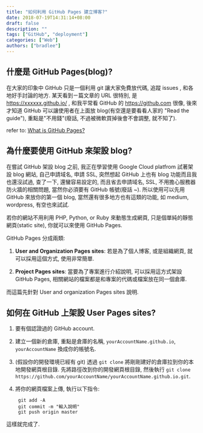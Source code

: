 ```yaml
---
title: "如何利用 GitHub Pages 建立博客?"
date: 2018-07-19T14:31:14+08:00
draft: false
description: ""
tags: ["GitHub", "deployment"]
categories: ["Web"]
authors: ["bradlee"]
---
```

## 什麼是 GitHub Pages(blog)?
在大家的印象中 GitHub 只是一個利用 git 讓大家免費放代碼, 追蹤 issues , 和各地好手討論的地方. 某天看到ㄧ篇文章的 URL 很特別, 是 https://xxxxxx.github.io/ , 和我平常看 GitHub 的 https://github.com 很像, 後來才知道 GitHub 可以讓使用者在上面放 blog(有空還是要看看人家的 "Read the guide"), 重點是"不用錢"(廢話, 不過被微軟買掉後會不會調整, 就不知了).

refer to: [What is GitHub Pages?](https://help.github.com/articles/what-is-github-pages/)

## 為什麼要使用 GitHub 來架設 blog?
在嘗試 GitHub 架設 blog 之前, 我正在學習使用 Google Cloud platfrom 試著架設 blog 網站, 自己申請域名, 申請 SSL, 突然想起 GitHub 上也有 blog 功能而且我也還沒試過, 查了一下, 還蠻容易設定的, 而且省去申請域名, SSL, 不用擔心服務器防火牆的相關問題, 當然你必須要有 GitHub 帳號(廢話 ~). 所以使用可以先用 GitHub 來放你的第一個 blog, 當然還有很多地方也有這類的功能, 如 medium, wordpress, 有空也來試試.

若你的網站不用利用 PHP, Python, or Ruby 來動態生成網頁, 只是個單純的靜態網頁(static site), 你就可以來使用 GitHub Pages.

GitHub Pages 分成兩類:

1. **User and Organization Pages sites**:
若是為了個人博客, 或是組織網頁, 就可以採用這個方式, 使用非常簡單.

2. **Project Pages sites**:
當要為了專案進行介紹說明, 可以採用這方式架設 GitHub Pages, 相關網站的檔案都是和專案的代碼或檔案放在同一個倉庫.


而這篇先針對 User and organization Pages sites 說明.

## 如何在 GitHub 上架設 User Pages sites?
1. 要有個認證過的 GitHub account.
2. 建立一個新的倉庫, 重點是倉庫的名稱, `yourAccountName.github.io`, `yourAccountName` 換成你的帳號名.
3. (假設你的開發環境已經有 git) 透過 `git clone` 將剛剛建好的倉庫拉到你的本地開發網頁根目錄. 先將路徑改到你的開發網頁根目錄, 然後執行 `git clone https://github.com/yourAccountName/yourAccountName.github.io.git`.
4. 將你的網頁檔案上傳, 執行以下指令:

        git add -A
        git commit -m "輸入說明"
        git push origin master

這樣就完成了.
